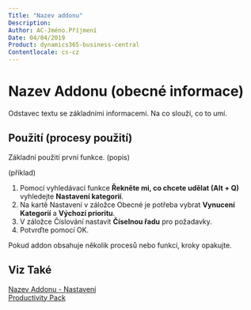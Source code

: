 ```yaml
---
Title: "Nazev addonu"
Description: 
Author: AC-Jméno.Příjmení
Date: 04/04/2019
Product: dynamics365-business-central
Contentlocale: cs-cz
---
```


# Nazev Addonu  (obecné informace)

Odstavec textu se základními informacemi. Na co slouží, co to umí.




## Použití (procesy použití)

Základní použití první funkce. (popis)

(příklad)
1. Pomocí vyhledávací funkce **Řekněte mi, co chcete udělat (Alt + Q)** vyhledejte **Nastavení kategorií**.
2. Na kartě Nastavení v záložce Obecné je potřeba vybrat **Vynucení Kategorií** a **Výchozí prioritu**.
3. V záložce Číslování nastavit **Číselnou řadu** pro požadavky.
4. Potvrďte pomocí OK.


Pokud addon obsahuje několik procesů nebo funkcí, kroky opakujte.


## Viz Také
[Nazev Addonu - Nastavení   ](ac-pp-nazev-addonu-setup.md)  
[Productivity Pack](ac-pp-productivity-pack.md)
